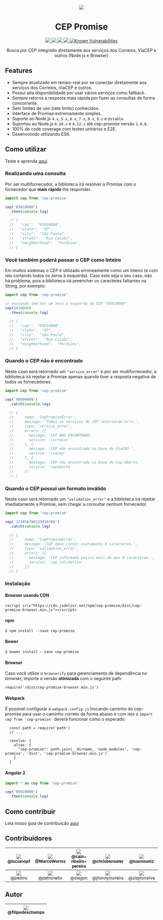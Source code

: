 <p align="center">
  <img src="http://piskel-imgstore-b.appspot.com/img/d580e96e-bd8a-11e6-b157-9949cad4d609.gif">
</p>

<h1 align="center">CEP Promise</h1>

<p align="center">
  <a href="https://www.npmjs.com/package/cep-promise">
    <img src="https://img.shields.io/npm/dm/cep-promise.svg">
  </a>
  <a href="https://coveralls.io/github/filipedeschamps/cep-promise?branch=master">
    <img src="https://coveralls.io/repos/github/filipedeschamps/cep-promise/badge.svg?branch=master">
  </a>
  <a href="https://www.npmjs.com/package/cep-promise">
    <img src="https://badge.fury.io/js/cep-promise.svg">
  </a>
  <a href="http://standardjs.com/">
    <img src="https://img.shields.io/badge/code%20style-standard-brightgreen.svg">
  </a>
  <a href="https://snyk.io/test/github/filipedeschamps/cep-promise">
    <img src="https://snyk.io/test/github/filipedeschamps/cep-promise/badge.svg" alt="Known Vulnerabilities" data-canonical-src="https://snyk.io/test/github/filipedeschamps/cep-promise" style="max-width:100%;">
  </a>
</p>

<p align="center">
  Busca por CEP integrado diretamente aos serviços dos Correios, ViaCEP e outros (Node.js e Browser)
</p>

## Features

 * Sempre atualizado em tempo-real por se conectar diretamente aos serviços dos Correios, ViaCEP e outros.
 * Possui alta disponibilidade por usar vários serviços como fallback.
 * Sempre retorna a resposta mais rápida por fazer as consultas de forma concorrente.
 * Sem limites de uso (rate limits) conhecidos.
 * Interface de Promise extremamente simples.
 * Suporte ao Node.js `4.x`, `5.x`, `6.x`, `7.x`, `8.x`, `9.x` e `@stable`.
 * Suportou ao Node.js `0.10.x` e `0.12.x` até cep-promise versão `2.0.8`.
 * 100% de code coverage com testes unitários e E2E.
 * Desenvolvido utilizando ES6.


## Como utilizar

Teste e aprenda <a href="https://npm.runkit.com/cep-promise" target="_blank">aqui</a>.

### Realizando uma consulta

Por ser multifornecedor, a biblioteca irá resolver a Promise com o fornecedor que **mais rápido** lhe responder.

``` js
import cep from 'cep-promise'

cep('05010000')
  .then(console.log)

  // {
  //   "cep":  "05010000",
  //   "state":  "SP",
  //   "city":  "São Paulo",
  //   "street":  "Rua Caiubí",
  //   "neighborhood":  "Perdizes",
  // }
```


### Você também poderá passar o CEP como Inteiro

Em muitos sistemas o CEP é utilizado erroneamente como um Inteiro (e com isto cortando todos os zeros à esquerda). Caso este seja o seu caso, não há problema, pois a biblioteca irá preencher os caracteres faltantes na String, por exemplo:

``` js
import cep from 'cep-promise'

// enviando sem ter um zero à esquerda do CEP "05010000"
cep(5010000)
  .then(console.log)

  // {
  //   "cep":  "05010000",
  //   "state":  "SP",
  //   "city":  "São Paulo",
  //   "street":  "Rua Caiubí",
  //   "neighborhood":  "Perdizes",
  // }
```

### Quando o CEP não é encontrado

Neste caso será retornado um `"service_error"` e por ser multifornecedor, a biblioteca irá rejeitar a Promise apenas quando tiver a resposta negativa de todos os fornecedores.

``` js
import cep from 'cep-promise'

cep('99999999')
  .catch(console.log)

  // {
  //     name: 'CepPromiseError',
  //     message: 'Todos os serviços de CEP retornaram erro.',
  //     type: 'service_error',
  //     errors: [{
  //       message: 'CEP NAO ENCONTRADO',
  //       service: 'correios'
  //     }, {
  //       message: 'CEP não encontrado na base do ViaCEP.',
  //       service: 'viacep'
  //     }, {
  //       message: 'CEP não encontrado na base do Cep Aberto.',
  //       service: 'cepaberto'
  //     }]
  // }

```

### Quando o CEP possui um formato inválido

Neste caso será retornado um `"validation_error"` e a biblioteca irá rejeitar imediatamente a Promise, sem chegar a consultar nenhum fornecedor.

``` js
import cep from 'cep-promise'

cep('123456789123456789')
  .catch(console.log)

  // {
  //     name: 'CepPromiseError',
  //     message: 'CEP deve conter exatamente 8 caracteres.',
  //     type: 'validation_error',
  //     errors: [{
  //       message: 'CEP informado possui mais do que 8 caracteres.',
  //       service: 'cep_validation'
  //     }]
  // }
```


### Instalação

#### Browser usando CDN
```
<script src="https://cdn.jsdelivr.net/npm/cep-promise/dist/cep-promise-browser.min.js"></script>
```

#### npm

```
$ npm install --save cep-promise
```

#### Bower

```
$ bower install --save cep-promise
```

#### Browser
Caso você utilize o `browserify` para gerenciamento de dependência no browser, importe a versão **otimizada** com o seguinte path:

```
require('/dist/cep-promise-browser.min.js')
```

#### Webpack
É possível configurar o `webpack.config.js` trocando caminho do cep-promise para usar o caminho correto da forma abaixo e com isto o `import cep from 'cep-promise'` deverá funcionar como o esperado:

```
  const path = require('path')
  // ...

  resolve: {
    alias: {
      "cep-promise": path.join(__dirname, 'node_modules', 'cep-promise', 'dist', 'cep-promise-browser.min.js')
    }
  }
```

#### Angular 2

``` ts
import * as cep from 'cep-promise'

cep('05010000')
  .then(console.log)
```

## Como contribuir

Leia nosso guia de contribuição [aqui](CONTRIBUTING.md)

## Contribuidores

| [<img src="https://avatars1.githubusercontent.com/u/8251208?v=3&s=115"><br><sub>@lucianopf</sub>](https://github.com/lucianopf) | [<img src="https://avatars1.githubusercontent.com/u/7863230?v=3&s=115"><br><sub>@MarcoWorms</sub>](https://github.com/MarcoWorms) | [<img src="https://avatars1.githubusercontent.com/u/551228?v=3&s=115"><br><sub>@caio-ribeiro-pereira</sub>](https://github.com/caio-ribeiro-pereira) | [<img src="https://avatars1.githubusercontent.com/u/1225447?v=3&s=115"><br><sub>@chrisbenseler</sub>](https://github.com/chrisbenseler) | [<img src="https://avatars0.githubusercontent.com/u/3428149?v=3&s=115"><br><sub>@luanmuniz</sub>](https://github.com/luanmuniz) | [<img src="https://avatars3.githubusercontent.com/u/3094496?v=3&s=115"><br><sub>@AlbertoTrindade</sub>](https://github.com/AlbertoTrindade) |
|:-:|:-:|:-:|:-:|:-:|:-:|
| [<img src="https://avatars1.githubusercontent.com/u/4137355?v=3&s=115"><br><sub>@pedrro</sub>](https://github.com/pedrro) | [<img src="https://avatars1.githubusercontent.com/u/8260778?v=3&s=115"><br><sub>@petronetto</sub>](https://github.com/Petronetto) | [<img src="https://avatars3.githubusercontent.com/u/434364?v=3&s=115"><br><sub>@olegon</sub>](https://github.com/olegon) | [<img src="https://avatars3.githubusercontent.com/u/2177742?v=3&s=115"><br><sub>@jhonnymoreira</sub>](https://github.com/jhonnymoreira) | [<img src="https://avatars3.githubusercontent.com/u/2955087?s=115&v=4"><br><sub>@claytonsilva</sub>](https://github.com/claytonsilva) | [<img src="https://avatars1.githubusercontent.com/u/13632762?s=115"><br><sub>@thiamsantos</sub>](https://github.com/thiamsantos)


## Autor

| [<img src="https://avatars0.githubusercontent.com/u/4248081?v=3&s=115"><br><sub>@filipedeschamps</sub>](https://github.com/filipedeschamps) |
| :---: |
